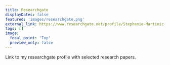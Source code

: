 ```yaml
---
title: Researchgate
displayDates: false
featured: 'images/researchgate.png'
external_link: https://www.researchgate.net/profile/Stephanie-Martinic-Caneo
tags: []
image:
  focal_point: 'Top'
  preview_only: false
---
```

Link to my researchgate profile with selected research papers.
